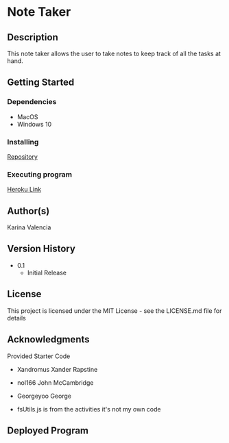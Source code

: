 # Note Taker

## Description

This note taker allows the user to take notes to keep track of all the tasks at hand.

## Getting Started

### Dependencies

* MacOS
* Windows 10

### Installing

[Repository](https://github.com/Valencia01/note-taker)

### Executing program

[Heroku Link]()

## Author(s)

Karina Valencia

## Version History

* 0.1
    * Initial Release

## License

This project is licensed under the MIT License - see the LICENSE.md file for details

## Acknowledgments

Provided Starter Code

- Xandromus Xander Rapstine
- nol166 John McCambridge
- Georgeyoo George

- fsUtils.js is from the activities it's not my own code

## Deployed Program

![]()